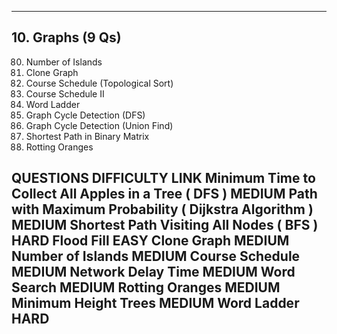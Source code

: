 
---

## 10. Graphs (9 Qs)
80. Number of Islands  
81. Clone Graph  
82. Course Schedule (Topological Sort)  
83. Course Schedule II  
84. Word Ladder  
85. Graph Cycle Detection (DFS)  
86. Graph Cycle Detection (Union Find)  
87. Shortest Path in Binary Matrix  
88. Rotting Oranges  


QUESTIONS DIFFICULTY LINK
Minimum Time to Collect All Apples in a Tree ( DFS ) MEDIUM
Path with Maximum Probability ( Dijkstra Algorithm ) MEDIUM
Shortest Path Visiting All Nodes ( BFS ) HARD
Flood Fill EASY
Clone Graph MEDIUM
Number of Islands MEDIUM
Course Schedule MEDIUM
Network Delay Time MEDIUM
Word Search MEDIUM
Rotting Oranges MEDIUM
Minimum Height Trees MEDIUM
Word Ladder HARD
---